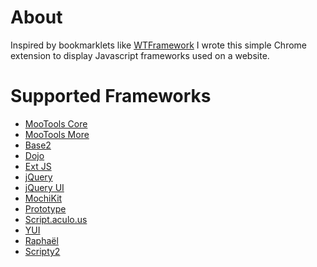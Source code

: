 About
=====

Inspired by bookmarklets like
[WTFramework](http://nouincolor.com/wtframework/2.0/) I wrote this
simple Chrome extension to display Javascript frameworks used on a
website.

Supported Frameworks
====================

* [MooTools Core](http://mootools.net/)
* [MooTools More](http://mootools.net/)
* [Base2](http://code.google.com/p/base2/)
* [Dojo](http://dojotoolkit.org/)
* [Ext JS](http://www.sencha.com/)
* [jQuery](http://jquery.com/)
* [jQuery UI](http://jqueryui.com/)
* [MochiKit](http://mochi.github.com/mochikit/)
* [Prototype](http://www.prototypejs.org/)
* [Script.aculo.us](http://script.aculo.us/)
* [YUI](http://developer.yahoo.com/yui/)
* [Raphaël](http://raphaeljs.com/)
* [Scripty2](http://scripty2.com/)
